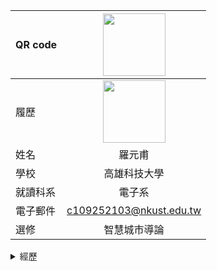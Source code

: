 |     QR code       |<img src="http://s05.calm9.com/qrcode/2024-04/CH1B3N693Y.png" width=100 height=100/>|
| ---------------- |:-----------------------------:|
|      履歷        |<img src="https://avatars.githubusercontent.com/u/22648375?v=4" width=100 height=100/>|
| 姓名             | 羅元甫                  |
| 學校             | 高雄科技大學                  |
| 就讀科系          |電子系               |
| 電子郵件         | c109252103@nkust.edu.tw          |
| 選修             | 智慧城市導論                  |
<details><summary> 經歷 </summary><blockquote>

<details><summary>  國中</summary><blockquote>
~~
陽明國中畢業
~~
<details><summary> 高中 </summary><blockquote>

~~~
三民高中畢業
~~~
</blockquote></details>
</blockquote></details>
</blockquote></details>
